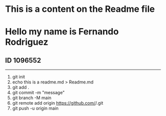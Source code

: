 # This is a content on the Readme file
# Hello my name is Fernando Rodriguez
## ID 1096552

---

1. git init
2. echo this is a readme.md > Readme.md
3. git add .
4. git commit -m "message"
5. git branch -M main
6. git remote add origin https://github.com/<USERNAME>/<repository name>.git
7. git push -u origin main
